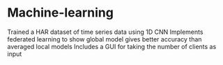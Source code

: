 # Machine-learning
Trained a HAR dataset of time series data using 1D CNN
Implements federated learning to show global model gives better accuracy than averaged local models
Includes a GUI for taking the number of clients as input
